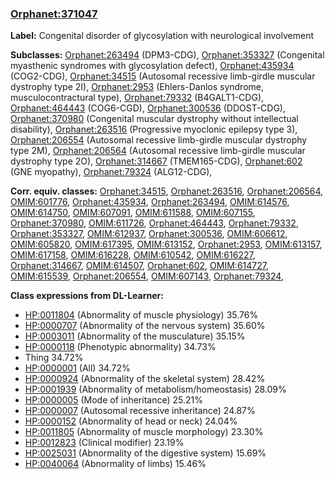
### [Orphanet:371047](http://www.orpha.net/ORDO/Orphanet_371047)
**Label:** Congenital disorder of glycosylation with neurological involvement

**Subclasses:** [Orphanet:263494](http://www.orpha.net/ORDO/Orphanet_263494) (DPM3-CDG), [Orphanet:353327](http://www.orpha.net/ORDO/Orphanet_353327) (Congenital myasthenic syndromes with glycosylation defect), [Orphanet:435934](http://www.orpha.net/ORDO/Orphanet_435934) (COG2-CDG), [Orphanet:34515](http://www.orpha.net/ORDO/Orphanet_34515) (Autosomal recessive limb-girdle muscular dystrophy type 2I), [Orphanet:2953](http://www.orpha.net/ORDO/Orphanet_2953) (Ehlers-Danlos syndrome, musculocontractural type), [Orphanet:79332](http://www.orpha.net/ORDO/Orphanet_79332) (B4GALT1-CDG), [Orphanet:464443](http://www.orpha.net/ORDO/Orphanet_464443) (COG6-CGD), [Orphanet:300536](http://www.orpha.net/ORDO/Orphanet_300536) (DDOST-CDG), [Orphanet:370980](http://www.orpha.net/ORDO/Orphanet_370980) (Congenital muscular dystrophy without intellectual disability), [Orphanet:263516](http://www.orpha.net/ORDO/Orphanet_263516) (Progressive myoclonic epilepsy type 3), [Orphanet:206554](http://www.orpha.net/ORDO/Orphanet_206554) (Autosomal recessive limb-girdle muscular dystrophy type 2M), [Orphanet:206564](http://www.orpha.net/ORDO/Orphanet_206564) (Autosomal recessive limb-girdle muscular dystrophy type 2O), [Orphanet:314667](http://www.orpha.net/ORDO/Orphanet_314667) (TMEM165-CDG), [Orphanet:602](http://www.orpha.net/ORDO/Orphanet_602) (GNE myopathy), [Orphanet:79324](http://www.orpha.net/ORDO/Orphanet_79324) (ALG12-CDG), 

**Corr. equiv. classes:** [Orphanet:34515](http://www.orpha.net/ORDO/Orphanet_34515), [Orphanet:263516](http://www.orpha.net/ORDO/Orphanet_263516), [Orphanet:206564](http://www.orpha.net/ORDO/Orphanet_206564), [OMIM:601776](http://purl.obolibrary.org/obo/OMIM_601776), [Orphanet:435934](http://www.orpha.net/ORDO/Orphanet_435934), [Orphanet:263494](http://www.orpha.net/ORDO/Orphanet_263494), [OMIM:614576](http://purl.obolibrary.org/obo/OMIM_614576), [OMIM:614750](http://purl.obolibrary.org/obo/OMIM_614750), [OMIM:607091](http://purl.obolibrary.org/obo/OMIM_607091), [OMIM:611588](http://purl.obolibrary.org/obo/OMIM_611588), [OMIM:607155](http://purl.obolibrary.org/obo/OMIM_607155), [Orphanet:370980](http://www.orpha.net/ORDO/Orphanet_370980), [OMIM:611726](http://purl.obolibrary.org/obo/OMIM_611726), [Orphanet:464443](http://www.orpha.net/ORDO/Orphanet_464443), [Orphanet:79332](http://www.orpha.net/ORDO/Orphanet_79332), [Orphanet:353327](http://www.orpha.net/ORDO/Orphanet_353327), [OMIM:612937](http://purl.obolibrary.org/obo/OMIM_612937), [Orphanet:300536](http://www.orpha.net/ORDO/Orphanet_300536), [OMIM:606612](http://purl.obolibrary.org/obo/OMIM_606612), [OMIM:605820](http://purl.obolibrary.org/obo/OMIM_605820), [OMIM:617395](http://purl.obolibrary.org/obo/OMIM_617395), [OMIM:613152](http://purl.obolibrary.org/obo/OMIM_613152), [Orphanet:2953](http://www.orpha.net/ORDO/Orphanet_2953), [OMIM:613157](http://purl.obolibrary.org/obo/OMIM_613157), [OMIM:617158](http://purl.obolibrary.org/obo/OMIM_617158), [OMIM:616228](http://purl.obolibrary.org/obo/OMIM_616228), [OMIM:610542](http://purl.obolibrary.org/obo/OMIM_610542), [OMIM:616227](http://purl.obolibrary.org/obo/OMIM_616227), [Orphanet:314667](http://www.orpha.net/ORDO/Orphanet_314667), [OMIM:614507](http://purl.obolibrary.org/obo/OMIM_614507), [Orphanet:602](http://www.orpha.net/ORDO/Orphanet_602), [OMIM:614727](http://purl.obolibrary.org/obo/OMIM_614727), [OMIM:615539](http://purl.obolibrary.org/obo/OMIM_615539), [Orphanet:206554](http://www.orpha.net/ORDO/Orphanet_206554), [OMIM:607143](http://purl.obolibrary.org/obo/OMIM_607143), [Orphanet:79324](http://www.orpha.net/ORDO/Orphanet_79324), 

**Class expressions from DL-Learner:**

- [HP:0011804](http://purl.obolibrary.org/obo/HP_0011804) (Abnormality of muscle physiology) 35.76%
- [HP:0000707](http://purl.obolibrary.org/obo/HP_0000707) (Abnormality of the nervous system) 35.60%
- [HP:0003011](http://purl.obolibrary.org/obo/HP_0003011) (Abnormality of the musculature) 35.15%
- [HP:0000118](http://purl.obolibrary.org/obo/HP_0000118) (Phenotypic abnormality) 34.73%
- Thing 34.72%
- [HP:0000001](http://purl.obolibrary.org/obo/HP_0000001) (All) 34.72%
- [HP:0000924](http://purl.obolibrary.org/obo/HP_0000924) (Abnormality of the skeletal system) 28.42%
- [HP:0001939](http://purl.obolibrary.org/obo/HP_0001939) (Abnormality of metabolism/homeostasis) 28.09%
- [HP:0000005](http://purl.obolibrary.org/obo/HP_0000005) (Mode of inheritance) 25.21%
- [HP:0000007](http://purl.obolibrary.org/obo/HP_0000007) (Autosomal recessive inheritance) 24.87%
- [HP:0000152](http://purl.obolibrary.org/obo/HP_0000152) (Abnormality of head or neck) 24.04%
- [HP:0011805](http://purl.obolibrary.org/obo/HP_0011805) (Abnormality of muscle morphology) 23.30%
- [HP:0012823](http://purl.obolibrary.org/obo/HP_0012823) (Clinical modifier) 23.19%
- [HP:0025031](http://purl.obolibrary.org/obo/HP_0025031) (Abnormality of the digestive system) 15.69%
- [HP:0040064](http://purl.obolibrary.org/obo/HP_0040064) (Abnormality of limbs) 15.46%


